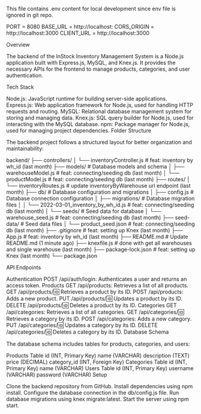 This file contains .env content for local development since env file is ignored in git repo.

PORT = 8080
BASE_URL = http://localhost:
CORS_ORIGIN = http://localhost:3000
CLIENT_URL = http://localhost:3000

Overview

The backend of the InStock Inventory Management System is a Node.js application built with Express.js, MySQL, and Knex.js. It provides the necessary APIs for the frontend to manage products, categories, and user authentication.

Tech Stack

Node.js: JavaScript runtime for building server-side applications.
Express.js: Web application framework for Node.js, used for handling HTTP requests and routing.
MySQL: Relational database management system for storing and managing data.
Knex.js: SQL query builder for Node.js, used for interacting with the MySQL database.
npm: Package manager for Node.js, used for managing project dependencies.
Folder Structure

The backend project follows a structured layout for better organization and maintainability:

backend/
├── controllers/
│   └── inventoryController.js    # feat: inventory by wh_id (last month)
├── models/             # Database models and schema
│   ├── warehouseModel.js   # feat: connecting/seeding db (last month)
│   └── productModel.js      # feat: connecting/seeding db (last month)
├── routes/
│   └── inventoryRoutes.js   # update inventoryByWarehouse url endpoint (last month)
├── db/                 # Database configuration and migrations
│   ├── config.js       # Database connection configuration
│   ├── migrations/     # Database migration files
│   │   └── 2022-03-01_inventory_by_wh_id.js   # feat: connecting/seeding db (last month)
│   └── seeds/          # Seed data for database
│       └── warehouse_seed.js   # feat: connecting/seeding db (last month)
├── seed-data/          # Seed data files
│   └── product_seed.json   # feat: connecting/seeding db (last month)
├── .gitignore          # feat: setting up Knex (last month)
├── App.js              # feat: inventory by wh_id (last month)
├── README.md           # Update README.md (1 minute ago)
├── knexfile.js         # done with get all warehouses and single warehouse (last month)
├── package-lock.json   # feat: setting up Knex (last month)
└── package.json

API Endpoints

Authentication
POST /api/auth/login: Authenticates a user and returns an access token.
Products
GET /api/products: Retrieves a list of all products.
GET /api/products/:id: Retrieves a product by its ID.
POST /api/products: Adds a new product.
PUT /api/products/:id: Updates a product by its ID.
DELETE /api/products/:id: Deletes a product by its ID.
Categories
GET /api/categories: Retrieves a list of all categories.
GET /api/categories/:id: Retrieves a category by its ID.
POST /api/categories: Adds a new category.
PUT /api/categories/:id: Updates a category by its ID.
DELETE /api/categories/:id: Deletes a category by its ID.
Database Schema

The database schema includes tables for products, categories, and users:

Products Table
id (INT, Primary Key)
name (VARCHAR)
description (TEXT)
price (DECIMAL)
category_id (INT, Foreign Key)
Categories Table
id (INT, Primary Key)
name (VARCHAR)
Users Table
id (INT, Primary Key)
username (VARCHAR)
password (VARCHAR)
Setup

Clone the backend repository from GitHub.
Install dependencies using npm install.
Configure the database connection in the db/config.js file.
Run database migrations using knex migrate:latest.
Start the server using npm start.
